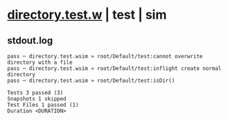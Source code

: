 # [directory.test.w](../../../../../../examples/tests/sdk_tests/fs/directory.test.w) | test | sim

## stdout.log
```log
pass ─ directory.test.wsim » root/Default/test:cannot overwrite directory with a file
pass ─ directory.test.wsim » root/Default/test:inflight create normal directory      
pass ─ directory.test.wsim » root/Default/test:isDir()                               

Tests 3 passed (3)
Snapshots 1 skipped
Test Files 1 passed (1)
Duration <DURATION>
```

